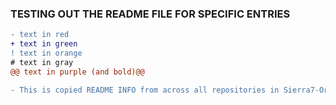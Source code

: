### TESTING OUT THE README FILE FOR SPECIFIC ENTRIES

```diff
- text in red
+ text in green
! text in orange
# text in gray
@@ text in purple (and bold)@@
```


```diff
- This is copied README INFO from across all repositories in Sierra7-Organization-Sandbox - EvanF_6564
```
